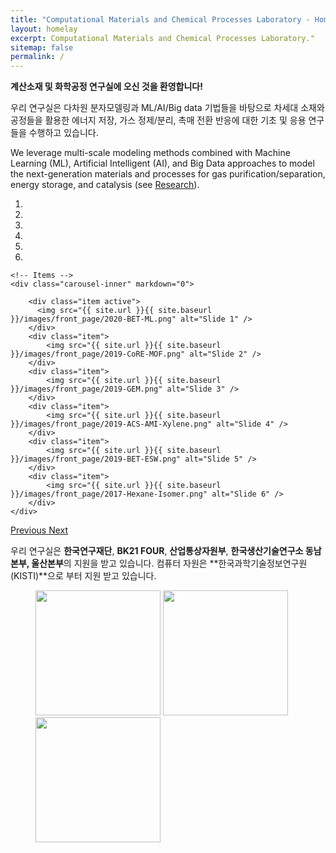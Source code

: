```yaml
---
title: "Computational Materials and Chemical Processes Laboratory - Home"
layout: homelay
excerpt: Computational Materials and Chemical Processes Laboratory."
sitemap: false
permalink: /
---
```


**계산소재 및 화학공정 연구실에 오신 것을 환영합니다!**

우리 연구실은 다차원 분자모델링과  ML/AI/Big data 기법들을 바탕으로 차세대 소재와 공정들을 활용한 에너지 저장, 가스 정제/분리, 촉매 전환 반응에 대한 기초 및 응용 연구들을 수행하고 있습니다.

We leverage multi-scale modeling methods combined with Machine Learning (ML), Artificial Intelligent (AI), and Big Data approaches to model the next-generation materials and processes for gas purification/separation, energy storage, and catalysis (see [Research](research)).

<div markdown="0" id="carousel" class="carousel slide" data-ride="carousel" data-interval="5000" data-pause="hover" >
    <!-- Menu -->
    <ol class="carousel-indicators">
        <li data-target="#carousel" data-slide-to="0" class="active"></li>
        <li data-target="#carousel" data-slide-to="1"></li>
        <li data-target="#carousel" data-slide-to="2"></li>
        <li data-target="#carousel" data-slide-to="3"></li>
        <li data-target="#carousel" data-slide-to="4"></li>
        <li data-target="#carousel" data-slide-to="5"></li>
    </ol>

    <!-- Items -->
    <div class="carousel-inner" markdown="0">

        <div class="item active">
          <img src="{{ site.url }}{{ site.baseurl }}/images/front_page/2020-BET-ML.png" alt="Slide 1" />
        </div>
        <div class="item">
            <img src="{{ site.url }}{{ site.baseurl }}/images/front_page/2019-CoRE-MOF.png" alt="Slide 2" />
        </div>
        <div class="item">
            <img src="{{ site.url }}{{ site.baseurl }}/images/front_page/2019-GEM.png" alt="Slide 3" />
        </div>
        <div class="item">
            <img src="{{ site.url }}{{ site.baseurl }}/images/front_page/2019-ACS-AMI-Xylene.png" alt="Slide 4" />
        </div>
        <div class="item">
            <img src="{{ site.url }}{{ site.baseurl }}/images/front_page/2019-BET-ESW.png" alt="Slide 5" />
        </div>
        <div class="item">
            <img src="{{ site.url }}{{ site.baseurl }}/images/front_page/2017-Hexane-Isomer.png" alt="Slide 6" />
        </div>
    </div>
  <a class="left carousel-control" href="#carousel" role="button" data-slide="prev">
    <span class="glyphicon glyphicon-chevron-left" aria-hidden="true"></span>
    <span class="sr-only">Previous</span>
  </a>
  <a class="right carousel-control" href="#carousel" role="button" data-slide="next">
    <span class="glyphicon glyphicon-chevron-right" aria-hidden="true"></span>
    <span class="sr-only">Next</span>
  </a>
</div>


우리 연구실은 **한국연구재단**, **BK21 FOUR**, **산업통상자원부**, **한국생산기술연구소 동남본부, 울산본부**의 지원을 받고 있습니다. 컴퓨터 자원은 **한국과학기술정보연구원 (KISTI)**으로 부터 지원 받고 있습니다.
<figure class="fourth">
  <img src="{{ site.url }}{{ site.baseurl }}/images/logopic/NRF-korea.png" style="width: 200px">
  <img src="{{ site.url }}{{ site.baseurl }}/images/logopic/KITECH.jpg" style="width: 200px">
  <img src="{{ site.url }}{{ site.baseurl }}/images/logopic/KORE1.png" style="width: 200px">
</figure>
